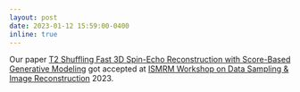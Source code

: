 ```yaml
---
layout: post
date: 2023-01-12 15:59:00-0400
inline: true
---
```


Our paper [T2 Shuffling Fast 3D Spin-Echo Reconstruction with Score-Based Generative Modeling](https://asad-aali.github.io/assets/html/ismrm23/t2-score-workshop) got accepted at [ISMRM Workshop on Data Sampling & Image Reconstruction](https://www.ismrm.org/workshops/2023/Data/posters.htm) 2023.
